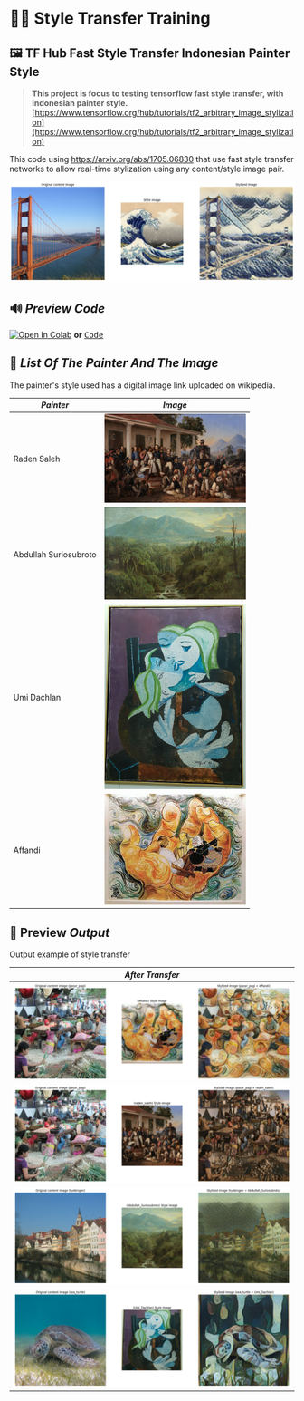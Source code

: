 
#  🧑‍🎨 Style Transfer Training

##  🖼️ TF Hub Fast Style Transfer Indonesian Painter Style
> **This project is focus to testing tensorflow fast style transfer, with Indonesian painter style.**
> [https://www.tensorflow.org/hub/tutorials/tf2_arbitrary_image_stylization](https://www.tensorflow.org/hub/tutorials/tf2_arbitrary_image_stylization)
  

This code using https://arxiv.org/abs/1705.06830 that use fast style transfer networks to allow real-time stylization using any content/style image pair.

 <img src="https://raw.githubusercontent.com/adamazanos/Fast-Style-Transfer-Indonesian-Painter-Style/main/Asset%20readme/contoh%20gambar%20awal.png">
 
## 🔊 *Preview Code*

[![Open In Colab](https://colab.research.google.com/assets/colab-badge.svg)]( https://colab.research.google.com/github/adamazanos/Fast-Style-Transfer-Indonesian-Painter-Style/blob/main/TF_Hub_Fast_Style_Transfer_Indonesian_Painter_Style.ipynb ) **or** <kbd> [Code](https://github.com/adamazanos/Fast-Style-Transfer-Indonesian-Painter-Style/blob/main/TF_Hub_Fast_Style_Transfer_Indonesian_Painter_Style.ipynb) </kbd>


## 🎨 *List Of The Painter And The Image*

The painter's style used has a digital image link uploaded on wikipedia. 

| *Painter* | *Image* |
|--|--|
| Raden Saleh 					| <img src="https://raw.githubusercontent.com/adamazanos/Fast-Style-Transfer-Indonesian-Painter-Style/main/Asset%20readme/1280px-Raden_Saleh_-_Diponegoro_arrest.jpg" width="250"></img> |
| Abdullah Suriosubroto |   <img src="https://raw.githubusercontent.com/adamazanos/Fast-Style-Transfer-Indonesian-Painter-Style/main/Asset%20readme/COLLECTIE_TROPENMUSEUM_Olieverfschilderij_door_Abdullah_Suriosubroto_(1878-1941)_voorstellend_een_berg_in_de_Preanger_TMnr_5492-2.jpg" width="250"></img> |
| Umi Dachlan           |   <img src="https://raw.githubusercontent.com/adamazanos/Fast-Style-Transfer-Indonesian-Painter-Style/main/Asset%20readme/Umi_D_1982_1.jpg" width="250"></img> |
| Affandi               |   <img src="https://raw.githubusercontent.com/adamazanos/Fast-Style-Transfer-Indonesian-Painter-Style/main/Asset%20readme/Affandi_'Wisdom_of_the_East'%2C_fresco_mural.jpg" width="250"></img> |

## 🤖 Preview *Output*
Output example of style transfer

| *After Transfer* |
|--|
| <img src="https://raw.githubusercontent.com/adamazanos/Fast-Style-Transfer-Indonesian-Painter-Style/main/Asset%20readme/pasar%20pagi%20afandi.png"></img>|
| <img src="https://raw.githubusercontent.com/adamazanos/Fast-Style-Transfer-Indonesian-Painter-Style/main/Asset%20readme/pasar%20pagi%20raden.png"></img> 
| <img src="https://raw.githubusercontent.com/adamazanos/Fast-Style-Transfer-Indonesian-Painter-Style/main/Asset%20readme/taubigen%20abdullah.png"></img> 
| <img src="https://raw.githubusercontent.com/adamazanos/Fast-Style-Transfer-Indonesian-Painter-Style/main/Asset%20readme/Sea%20turtle%20umi%20dachlan.png"></img>|
